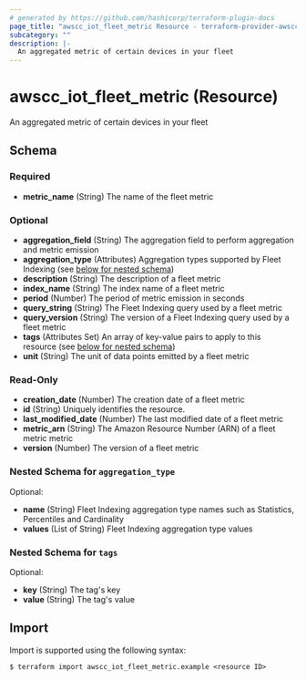 ```yaml
---
# generated by https://github.com/hashicorp/terraform-plugin-docs
page_title: "awscc_iot_fleet_metric Resource - terraform-provider-awscc"
subcategory: ""
description: |-
  An aggregated metric of certain devices in your fleet
---
```


# awscc_iot_fleet_metric (Resource)

An aggregated metric of certain devices in your fleet



<!-- schema generated by tfplugindocs -->
## Schema

### Required

- **metric_name** (String) The name of the fleet metric

### Optional

- **aggregation_field** (String) The aggregation field to perform aggregation and metric emission
- **aggregation_type** (Attributes) Aggregation types supported by Fleet Indexing (see [below for nested schema](#nestedatt--aggregation_type))
- **description** (String) The description of a fleet metric
- **index_name** (String) The index name of a fleet metric
- **period** (Number) The period of metric emission in seconds
- **query_string** (String) The Fleet Indexing query used by a fleet metric
- **query_version** (String) The version of a Fleet Indexing query used by a fleet metric
- **tags** (Attributes Set) An array of key-value pairs to apply to this resource (see [below for nested schema](#nestedatt--tags))
- **unit** (String) The unit of data points emitted by a fleet metric

### Read-Only

- **creation_date** (Number) The creation date of a fleet metric
- **id** (String) Uniquely identifies the resource.
- **last_modified_date** (Number) The last modified date of a fleet metric
- **metric_arn** (String) The Amazon Resource Number (ARN) of a fleet metric metric
- **version** (Number) The version of a fleet metric

<a id="nestedatt--aggregation_type"></a>
### Nested Schema for `aggregation_type`

Optional:

- **name** (String) Fleet Indexing aggregation type names such as Statistics, Percentiles and Cardinality
- **values** (List of String) Fleet Indexing aggregation type values


<a id="nestedatt--tags"></a>
### Nested Schema for `tags`

Optional:

- **key** (String) The tag's key
- **value** (String) The tag's value

## Import

Import is supported using the following syntax:

```shell
$ terraform import awscc_iot_fleet_metric.example <resource ID>
```

